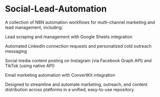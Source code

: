 # Social-Lead-Automation
A collection of N8N automation workflows for multi-channel marketing and lead management, including:

Lead scraping and management with Google Sheets integration

Automated LinkedIn connection requests and personalized cold outreach messaging

Social media content posting on Instagram (via Facebook Graph API) and TikTok (using native API)

Email marketing automation with ConvertKit integration

Designed to streamline and automate marketing, outreach, and content distribution across platforms in a unified, easy-to-use repository.
